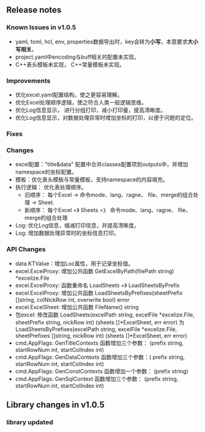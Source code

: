 ## Release notes  

### Known Issues in v1.0.5  
- yaml, toml, hcl, env, properties数据导出时，key会转为**小写**，本意要求**大小写相关**。
- project.yaml中encoding与buff相关的配置未实现。
- C++表头模板未实现， C++常量模板未实现。

### Improvements  
- 优化excel.yaml配置结构，使之更容易理解。  
- 优化Excel处理顺序逻辑，使之符合人类一般逻辑思维。  
- 优化Log信息显示， 进行分组打印，减小打印量，提高清晰度。  
- 优化Log信息显示，对数据处理异常时增加坐标的打印，以便于问题的定位。  

### Fixes  

### Changes  
- excel配置："title&data" 配置中合并classes配置项到outputs中，并增加namespace的坐标配置。  
- 模板：优化表头模板与常量模板，支持namespace的内容填充。  
- 执行逻辑： 优化表处理顺序。  
  + 旧顺序： 每个Excel -> 命令mode、lang、ragne、 file、merge的组合处理 -> Sheet.  
  + 新顺序： 每个Excel =》 Sheets =》 命令mode、lang、ragne、 file、merge的组合处理  
- Log: 优化Log信息，缩减打印信息，并提高清晰度。  
- Log: 增加数据处理异常时的坐标信息打印。   

### API Changes  
- data.KTValue：增加Loc属性，用于记录坐标值。  
- excel.ExcelProxy:  增加公共函数 GetExcelByPath(filePath string) \*excelize.File  
- excel.ExcelProxy:  函数重命名 LoadSheets =》 LoadSheetsByPrefix  
- excel.ExcelProxy:  增加公共函数 LoadSheetsByPrefixes(sheetPrefix []string, colNickRow int, overwrite bool) error   
- excel.ExcelSheet: 增加公共函数 FileName() string   
- 包excel:  修改函数 LoadSheets(excelPath string, excelFile \*excelize.File, sheetPrefix string, nickRow int) (sheets []\*ExcelSheet, err error) 为 LoadSheetsByPrefixes(excelPath string, excelFile *excelize.File, sheetPrefixes []string, nickRow int) (sheets []*ExcelSheet, err error)  
- cmd.AppFlags: GenTitleContexts 函数增加三个参数： (prefix string, startRowNum int, startColIndex int)  
- cmd.AppFlags: GenDataContexts 函数增加三个参数：( prefix string, startRowNum int, startColIndex int)  
- cmd.AppFlags: GenConstContexts 函数增加一个参数： (prefix string)  
- cmd.AppFlags: GenSqlContext 函数增加三个参数： (prefix string, startRowNum int, startColIndex int)  

## Library changes in v1.0.5  

### library updated  